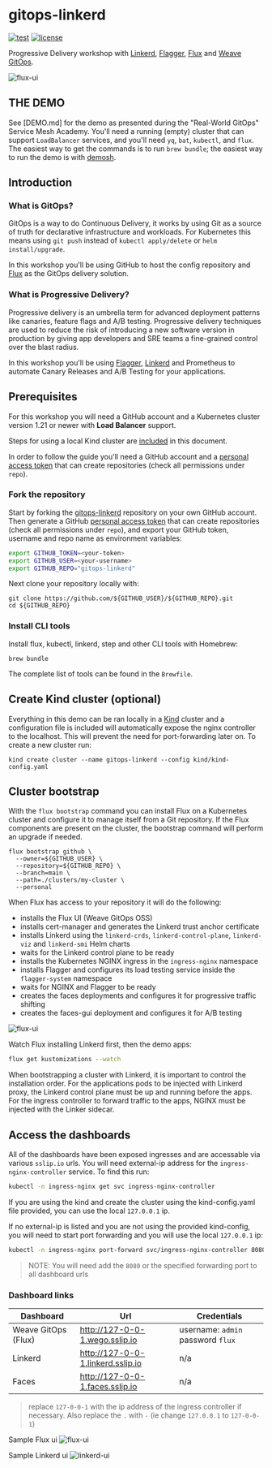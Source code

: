 # gitops-linkerd

[![test](https://github.com/stefanprodan/gitops-linkerd/workflows/test/badge.svg)](https://github.com/stefanprodan/gitops-linkerd/actions)
[![license](https://img.shields.io/github/license/stefanprodan/gitops-linkerd.svg)](https://github.com/stefanprodan/gitops-linkerd/blob/main/LICENSE)

Progressive Delivery workshop with [Linkerd](https://github.com/linkerd/linkerd2),
[Flagger](https://github.com/fluxcd/flagger), [Flux](https://github.com/fluxcd/flux)
and [Weave GitOps](https://github.com/weaveworks/weave-gitops).

![flux-ui](docs/screens/wego-apps.png)

## THE DEMO

See [DEMO.md] for the demo as presented during the "Real-World GitOps" Service
Mesh Academy. You'll need a running (empty) cluster that can support
`LoadBalancer` services, and you'll need `yq`, `bat`, `kubectl`, and `flux`.
The easiest way to get the commands is to run `brew bundle`; the easiest way
to run the demo is with [demosh](https://github.com/BuoyantIO/demosh).

## Introduction

### What is GitOps?

GitOps is a way to do Continuous Delivery, it works by using Git as a source of truth
for declarative infrastructure and workloads.
For Kubernetes this means using `git push` instead of `kubectl apply/delete` or `helm install/upgrade`.

In this workshop you'll be using GitHub to host the config repository and [Flux](https://fluxcd.io)
as the GitOps delivery solution.

### What is Progressive Delivery?

Progressive delivery is an umbrella term for advanced deployment patterns like canaries, feature flags and A/B testing.
Progressive delivery techniques are used to reduce the risk of introducing a new software version in production
by giving app developers and SRE teams a fine-grained control over the blast radius.

In this workshop you'll be using [Flagger](https://flagger.app), [Linkerd](https://github.com/linkerd/linkerd2) and
Prometheus to automate Canary Releases and A/B Testing for your applications.

## Prerequisites

For this workshop you will need a GitHub account and a Kubernetes cluster version 1.21
or newer with **Load Balancer** support.

Steps for using a local Kind cluster are [included](#create-kind-cluster) in this document.

In order to follow the guide you'll need a GitHub account and a
[personal access token](https://help.github.com/en/github/authenticating-to-github/creating-a-personal-access-token-for-the-command-line)
that can create repositories (check all permissions under `repo`).

### Fork the repository

Start by forking the [gitops-linkerd](https://github.com/rparmer/gitops-linkerd)
repository on your own GitHub account.
Then generate a GitHub
[personal access token](https://help.github.com/en/github/authenticating-to-github/creating-a-personal-access-token-for-the-command-line)
that can create repositories (check all permissions under `repo`),
and export your GitHub token, username and repo name as environment variables:

```sh
export GITHUB_TOKEN=<your-token>
export GITHUB_USER=<your-username>
export GITHUB_REPO="gitops-linkerd"
```

Next clone your repository locally with:

```shell
git clone https://github.com/${GITHUB_USER}/${GITHUB_REPO}.git
cd ${GITHUB_REPO}
```

### Install CLI tools

Install flux, kubectl, linkerd, step and other CLI tools with Homebrew:

```shell
brew bundle
```

The complete list of tools can be found in the `Brewfile`.

## Create Kind cluster (optional)

Everything in this demo can be ran locally in a [Kind](https://kind.sigs.k8s.io/) cluster and a configuration file is included will automatically expose the nginx controller to the localhost.  This will prevent the need for port-forwarding later on.  To create a new cluster run:

```shell
kind create cluster --name gitops-linkerd --config kind/kind-config.yaml
```

## Cluster bootstrap

With the `flux bootstrap` command you can install Flux on a Kubernetes cluster and configure
it to manage itself from a Git repository. If the Flux components are present on the cluster,
the bootstrap command will perform an upgrade if needed.

```shell
flux bootstrap github \
  --owner=${GITHUB_USER} \
  --repository=${GITHUB_REPO} \
  --branch=main \
  --path=./clusters/my-cluster \
  --personal
```

When Flux has access to your repository it will do the following:

* installs the Flux UI (Weave GitOps OSS)
* installs cert-manager and generates the Linkerd trust anchor certificate
* installs Linkerd  using the `linkerd-crds`, `linkerd-control-plane`, `linkerd-viz` and `linkerd-smi` Helm charts
* waits for the Linkerd control plane to be ready
* installs the Kubernetes NGINX ingress in the `ingress-nginx` namespace
* installs Flagger and configures its load testing service inside the `flagger-system` namespace
* waits for NGINX and Flagger to be ready
* creates the faces deployments and configures it for progressive traffic shifting
* creates the faces-gui deployment and configures it for A/B testing

![flux-ui](docs/screens/wego-deps.png)

Watch Flux installing Linkerd first, then the demo apps:

```bash
flux get kustomizations --watch
```

When bootstrapping a cluster with Linkerd, it is important to control the installation order.
For the applications pods to be injected with Linkerd proxy,
the Linkerd control plane must be up and running before the apps.
For the ingress controller to forward traffic to the apps, NGINX must be injected with the Linker sidecar.

## Access the dashboards

All of the dashboards have been exposed ingresses and are accessable via various `sslip.io` urls.  You will need external-ip address for the `ingress-nginx-controller` service.  To find this run:

```sh
kubectl -n ingress-nginx get svc ingress-nginx-controller
```

If you are using the kind and create the cluster using the kind-config.yaml file provided, you can use the local `127.0.0.1` ip.

If no external-ip is listed and you are not using the provided kind-config, you will need to start port forwarding and you will use the local `127.0.0.1` ip:

```sh
kubectl -n ingress-nginx port-forward svc/ingress-nginx-controller 8080:80 &
```
> NOTE: You will need add the `8080` or the specified forwarding port to all dashboard urls

### Dashboard links

| Dashboard | Url | Credentials |
| --------- | --- | ----------- |
| Weave GitOps (Flux) | http://127-0-0-1.wego.sslip.io | username: `admin` password `flux` |
| Linkerd | http://127-0-0-1.linkerd.sslip.io | n/a |
| Faces | http://127-0-0-1.faces.sslip.io | n/a |

> replace `127-0-0-1` with the ip address of the ingress controller if necessary.  Also replace the `.` with `-` (ie change `127.0.0.1` to `127-0-0-1`)

Sample Flux ui
![flux-ui](docs/screens/wego-linkerd.png)

Sample Linkerd ui
![linkerd-ui](docs/screens/linkerd-metrics.png)
